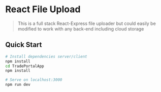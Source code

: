 # React File Upload

> This is a full stack React-Express file uploader but could easily be modified to work with any back-end including cloud storage

## Quick Start

```bash
# Install dependencies server/client
npm install
cd TradePortalApp
npm install

# Serve on localhost:3000
npm run dev
```
